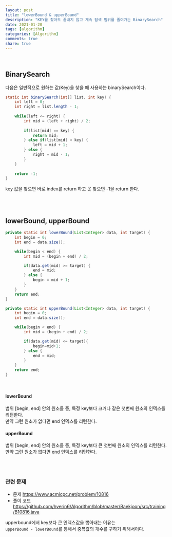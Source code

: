 ```yaml
---
layout: post
title: "lowerBound & upperBound"  
description: "KEY를 찾아도 끝내지 않고 계속 탐색 범위를 줄여가는 BinarySearch"
date: 2021-01-20
tags: [algorithm]
categories: [Algorithm]
comments: true
share: true
---
```

<br />


## BinarySearch      
다음은 일반적으로 원하는 값(Key)을 찾을 때 사용하는 binarySearch이다.     

```java
static int binarySearch(int[] list, int key) {
    int left = 0;
    int right = list.length - 1;
    
    while(left <= right) {
        int mid = (left + right) / 2;
        
        if(list[mid] == key) {
            return mid;
        } else if(list[mid] < key) {
            left = mid + 1;
        } else {
            right = mid - 1;
        }
    }
	
    return -1;
}
```

key 값을 찾으면 바로 index를 return 하고 못 찾으면 -1을 return 한다.       

<br />    
<br />         

## lowerBound, upperBound        

```java
private static int lowerBound(List<Integer> data, int target) {
    int begin = 0;
    int end = data.size();

    while(begin < end) {
        int mid = (begin + end) / 2;

        if(data.get(mid) >= target) {
            end = mid;
        } else {
            begin = mid + 1;
        }
    }
    return end;
}

private static int upperBound(List<Integer> data, int target) {
    int begin = 0;
    int end = data.size();

    while(begin < end) {
        int mid = (begin + end) / 2;

        if(data.get(mid) <= target){
            begin=mid+1;
        } else {
            end = mid;
        }
    }
    return end;
}
```

<br />     

#### lowerBound        
범위 [begin, end] 안의 원소들 중, 특정 key보다 크거나 같은 첫번째 원소의 인덱스를 리턴한다.        
만약 그런 원소가 없다면 end 인덱스를 리턴한다.            

#### upperBound  
범위 [begin, end] 안의 원소들 중, 특정 key보다 큰 첫번째 원소의 인덱스를 리턴한다.       
만약 그런 원소가 없다면 end 인덱스를 리턴한다.          


<br />     
<br />         

### 관련 문제          
* 문제 <https://www.acmicpc.net/problem/10816>         
* 풀이 코드 <https://github.com/hyerin6/Algorithm/blob/master/Baekjoon/src/training/B10816.java>                 

upperbound에서 key보다 큰 인덱스값을 뽑아내는 이유는      
`upperBound - lowerBound`를 통해서 중복값의 개수를 구하기 위해서이다.         


<br />        